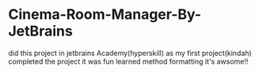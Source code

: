 # Cinema-Room-Manager-By-JetBrains
did this project in jetbrains Academy(hyperskill) as my first project(kindah) completed the project it was fun learned method formatting it's awsome!!  
